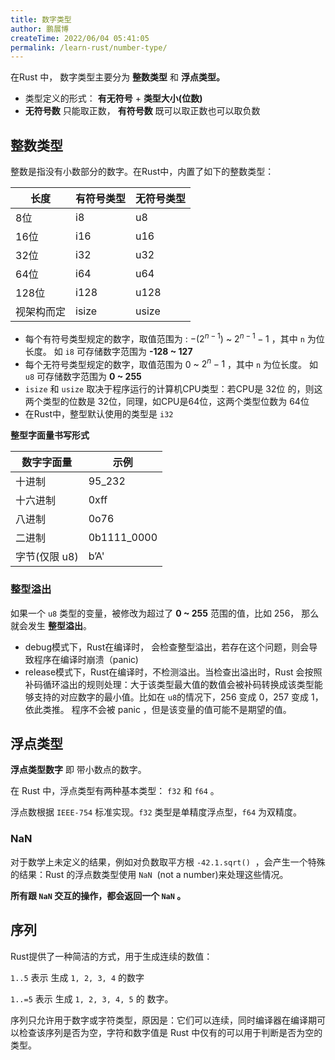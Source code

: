 ```yaml
---
title: 数字类型
author: 鹏展博
createTime: 2022/06/04 05:41:05
permalink: /learn-rust/number-type/
---
```


在Rust 中， 数字类型主要分为 **整数类型** 和 **浮点类型。**

- 类型定义的形式： **有无符号** + **类型大小(位数)**
- **无符号数** 只能取正数， **有符号数** 既可以取正数也可以取负数

## 整数类型

整数是指没有小数部分的数字。在Rust中，内置了如下的整数类型：

| 长度 | 有符号类型 | 无符号类型 |
| --- | --- | --- |
| 8位 | i8 | u8 |
| 16位 | i16 | u16 |
| 32位 | i32 | u32 |
| 64位 | i64 | u64 |
| 128位 | i128 | u128 |
| 视架构而定 | isize | usize |

- 每个有符号类型规定的数字，取值范围为 :  $-(2^{n-1})$ ~ $2^{n-1} -1$ ，其中 `n` 为位长度。
如 `i8` 可存储数字范围为 **-128 ~ 127**
- 每个无符号类型规定的数字，取值范围为 0 ~ $2^n-1$ ，其中 `n` 为位长度。
如 `u8` 可存储数字范围为 **0 ~ 255**
- `isize` 和 `usize` 取决于程序运行的计算机CPU类型：若CPU是 32位 的，则这两个类型的位数是 32位，同理，如CPU是64位，这两个类型位数为 64位
- 在Rust中，整型默认使用的类型是 `i32`

**整型字面量书写形式**

| 数字字面量 | 示例 |
| --- | --- |
| 十进制 | 95_232 |
| 十六进制 | 0xff |
| 八进制 | 0o76 |
| 二进制 | 0b1111_0000 |
| 字节(仅限 u8) | b’A' |

### 整型溢出

如果一个 `u8` 类型的变量，被修改为超过了 **0 ~ 255** 范围的值，比如 256， 那么就会发生 **整型溢出**。 

- debug模式下，Rust在编译时， 会检查整型溢出，若存在这个问题，则会导致程序在编译时崩溃（panic)
- release模式下，Rust在编译时，不检测溢出。当检查出溢出时，Rust 会按照补码循环溢出的规则处理：大于该类型最大值的数值会被补码转换成该类型能够支持的对应数字的最小值。比如在 `u8`的情况下，256 变成 0，257 变成 1，依此类推。
程序不会被 panic ，但是该变量的值可能不是期望的值。

## 浮点类型

**浮点类型数字** 即 带小数点的数字。 

在 Rust 中，浮点类型有两种基本类型： `f32` 和 `f64` 。

浮点数根据 `IEEE-754` 标准实现。`f32` 类型是单精度浮点型，`f64` 为双精度。

### NaN

对于数学上未定义的结果，例如对负数取平方根 `-42.1.sqrt()`  ，会产生一个特殊的结果：Rust 的浮点数类型使用 `NaN`  (not a number)来处理这些情况。

**所有跟 `NaN` 交互的操作，都会返回一个 `NaN` 。**

## 序列

Rust提供了一种简洁的方式，用于生成连续的数值：

`1..5` 表示 生成 `1, 2, 3, 4` 的数字

`1..=5` 表示 生成 `1, 2, 3, 4, 5` 的 数字。

序列只允许用于数字或字符类型，原因是：它们可以连续，同时编译器在编译期可以检查该序列是否为空，字符和数字值是 Rust 中仅有的可以用于判断是否为空的类型。
